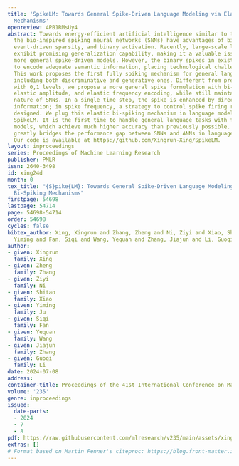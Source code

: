 ```yaml
---
title: 'SpikeLM: Towards General Spike-Driven Language Modeling via Elastic Bi-Spiking
  Mechanisms'
openreview: 4PB1RMsUy4
abstract: Towards energy-efficient artificial intelligence similar to the human brain,
  the bio-inspired spiking neural networks (SNNs) have advantages of biological plausibility,
  event-driven sparsity, and binary activation. Recently, large-scale language models
  exhibit promising generalization capability, making it a valuable issue to explore
  more general spike-driven models. However, the binary spikes in existing SNNs fail
  to encode adequate semantic information, placing technological challenges for generalization.
  This work proposes the first fully spiking mechanism for general language tasks,
  including both discriminative and generative ones. Different from previous spikes
  with 0,1 levels, we propose a more general spike formulation with bi-directional,
  elastic amplitude, and elastic frequency encoding, while still maintaining the addition
  nature of SNNs. In a single time step, the spike is enhanced by direction and amplitude
  information; in spike frequency, a strategy to control spike firing rate is well
  designed. We plug this elastic bi-spiking mechanism in language modeling, named
  SpikeLM. It is the first time to handle general language tasks with fully spike-driven
  models, which achieve much higher accuracy than previously possible. SpikeLM also
  greatly bridges the performance gap between SNNs and ANNs in language modeling.
  Our code is available at https://github.com/Xingrun-Xing/SpikeLM.
layout: inproceedings
series: Proceedings of Machine Learning Research
publisher: PMLR
issn: 2640-3498
id: xing24d
month: 0
tex_title: "{S}pike{LM}: Towards General Spike-Driven Language Modeling via Elastic
  Bi-Spiking Mechanisms"
firstpage: 54698
lastpage: 54714
page: 54698-54714
order: 54698
cycles: false
bibtex_author: Xing, Xingrun and Zhang, Zheng and Ni, Ziyi and Xiao, Shitao and Ju,
  Yiming and Fan, Siqi and Wang, Yequan and Zhang, Jiajun and Li, Guoqi
author:
- given: Xingrun
  family: Xing
- given: Zheng
  family: Zhang
- given: Ziyi
  family: Ni
- given: Shitao
  family: Xiao
- given: Yiming
  family: Ju
- given: Siqi
  family: Fan
- given: Yequan
  family: Wang
- given: Jiajun
  family: Zhang
- given: Guoqi
  family: Li
date: 2024-07-08
address:
container-title: Proceedings of the 41st International Conference on Machine Learning
volume: '235'
genre: inproceedings
issued:
  date-parts:
  - 2024
  - 7
  - 8
pdf: https://raw.githubusercontent.com/mlresearch/v235/main/assets/xing24d/xing24d.pdf
extras: []
# Format based on Martin Fenner's citeproc: https://blog.front-matter.io/posts/citeproc-yaml-for-bibliographies/
---
```

